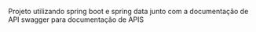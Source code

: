 Projeto utilizando spring boot e spring data junto com a documentação de API swagger para documentação de APIS
